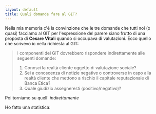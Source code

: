 ```yaml
---
layout: default
title: Quali domande fare al GIT?
---
```


Nella mia memoria c'è la convinzione che le tre domande che tutti noi (o quasi) facciamo al GIT per l'espressione del parere 
siano frutto di una proposta di **Cesare Vitali** quando si occupava di valutazioni.
Ecco quello che scrivevo io nella richiesta al GIT:
> I componenti del GIT dovrebbero rispondere indirettamente alle seguenti domande:
> 1. Conosci la realtà cliente oggetto di valutazione sociale?
> 2. Sei a conoscenza di notizie negative o controverse in capo alla realtà cliente che mettono a rischio il 
>    capitale reputazionale di Banca Etica?
> 3. Quale giudizio assegneresti (positivo/negativo)?

Poi torniamo su quell' _indirettamente_

Ho fatto una statistica:
